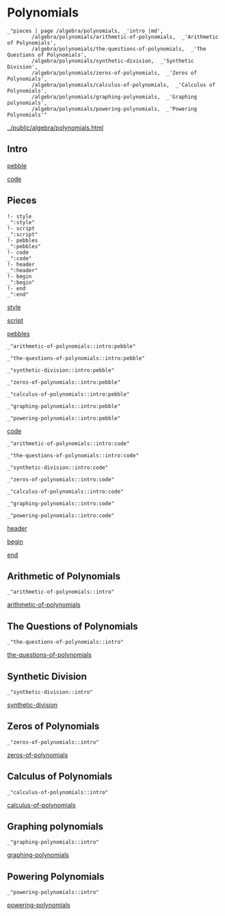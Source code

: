 # Polynomials

    _"pieces | page /algebra/polynomials, _'intro |md',
            /algebra/polynomials/arithmetic-of-polynomials,  _'Arithmetic of Polynomials',
            /algebra/polynomials/the-questions-of-polynomials,  _'The Questions of Polynomials',
            /algebra/polynomials/synthetic-division,  _'Synthetic Division',
            /algebra/polynomials/zeros-of-polynomials,  _'Zeros of Polynomials',
            /algebra/polynomials/calculus-of-polynomials,  _'Calculus of Polynomials',
            /algebra/polynomials/graphing-polynomials,  _'Graphing polynomials',
            /algebra/polynomials/powering-polynomials,  _'Powering Polynomials'"

[../public/algebra/polynomials.html](# "save:")


## Intro

[pebble]()

[code]()

## Pieces

    !- style
    _":style"
    !- script
    _":script"
    !- pebbles
    _":pebbles"
    !- code
    _":code"
    !- header
    _":header"
    !- begin
    _":begin"
    !- end
    _":end"

[style]() 

[script]()

[pebbles]()

    _"arithmetic-of-polynomials::intro:pebble"

    _"the-questions-of-polynomials::intro:pebble"

    _"synthetic-division::intro:pebble"

    _"zeros-of-polynomials::intro:pebble"

    _"calculus-of-polynomials::intro:pebble"

    _"graphing-polynomials::intro:pebble"

    _"powering-polynomials::intro:pebble"


[code]()

    _"arithmetic-of-polynomials::intro:code"

    _"the-questions-of-polynomials::intro:code"

    _"synthetic-division::intro:code"

    _"zeros-of-polynomials::intro:code"

    _"calculus-of-polynomials::intro:code"

    _"graphing-polynomials::intro:code"

    _"powering-polynomials::intro:code"


[header]()

[begin]()

[end]()

## Arithmetic of Polynomials

    _"arithmetic-of-polynomials::intro"


[arithmetic-of-polynomials](pages/algebra_polynomials_arithmetic-of-polynomials.md "load:")

## The Questions of Polynomials

    _"the-questions-of-polynomials::intro"


[the-questions-of-polynomials](pages/algebra_polynomials_the-questions-of-polynomials.md "load:")

## Synthetic Division

    _"synthetic-division::intro"


[synthetic-division](pages/algebra_polynomials_synthetic-division.md "load:")

## Zeros of Polynomials

    _"zeros-of-polynomials::intro"


[zeros-of-polynomials](pages/algebra_polynomials_zeros-of-polynomials.md "load:")

## Calculus of Polynomials

    _"calculus-of-polynomials::intro"


[calculus-of-polynomials](pages/algebra_polynomials_calculus-of-polynomials.md "load:")

## Graphing polynomials

    _"graphing-polynomials::intro"


[graphing-polynomials](pages/algebra_polynomials_graphing-polynomials.md "load:")

## Powering Polynomials

    _"powering-polynomials::intro"


[powering-polynomials](pages/algebra_polynomials_powering-polynomials.md "load:")
